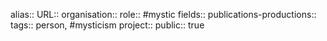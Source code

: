 alias::
URL::
organisation::
role:: #mystic 
fields::
publications-productions:: 
tags:: person, #mysticism 
project::
public:: true
